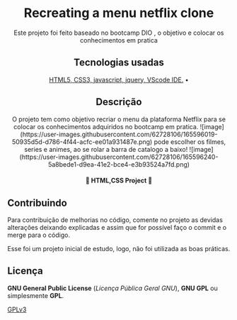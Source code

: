 <h1 align="center"> Recreating a menu netflix clone </h1>
<p align="center">Este projeto foi feito baseado no bootcamp DIO , o objetivo e colocar os conhecimentos em pratica </p>
<h2 align="center">Tecnologias usadas</h2>
<p align="center">
 <a href="#tecnologias">
 HTML5, CSS3, javascript, jquery, VScode IDE.</a> • 
</p>

<h2 align="center"> Descrição </h2>
<p align="center">
 O projeto tem como objetivo recriar o menu da plataforma Netflix para se colocar os conhecimentos adquiridos no bootcamp em pratica.
![image](https://user-images.githubusercontent.com/62728106/165596019-50935d5d-d786-4f44-acfc-ee01a931487e.png)
pode escolher os filmes, series e animes, ao se rolar a barra de catalogo a baixo!
  ![image](https://user-images.githubusercontent.com/62728106/165596240-5a8bede1-d9ea-41e2-bce4-e3b93524a7fd.png)



</p>

<h4 align="center"> 
	🚧  HTML,CSS Project 🚀 
</h4>

## Contribuindo
 
Para contribuição de melhorias no código, comente no projeto as devidas alterações deixando explicadas e assim que for possível faço o commit e o merge para o código.
 
Esse foi um projeto inicial de estudo, logo, não foi utilizada as boas práticas.
 
## Licença
 
**GNU General Public License** (_Licença Pública Geral GNU_), **GNU GPL** ou simplesmente **GPL**.
 
[GPLv3](https://www.gnu.org/licenses/gpl-3.0.html) 
